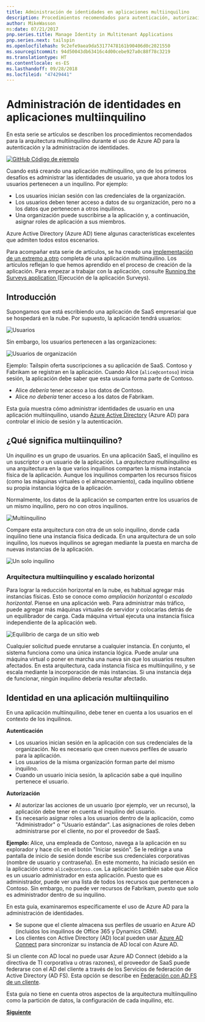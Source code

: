 ```yaml
---
title: Administración de identidades en aplicaciones multiinquilino
description: Procedimientos recomendados para autenticación, autorización y administración de identidades en aplicaciones multiinquilino.
author: MikeWasson
ms:date: 07/21/2017
pnp.series.title: Manage Identity in Multitenant Applications
pnp.series.next: tailspin
ms.openlocfilehash: 9c2efe9aea9da53177478161b90406d0c2021550
ms.sourcegitcommit: 94d50043db63416c4d00cebe927a0c88f78c3219
ms.translationtype: HT
ms.contentlocale: es-ES
ms.lasthandoff: 09/28/2018
ms.locfileid: "47429441"
---
```

# <a name="manage-identity-in-multitenant-applications"></a>Administración de identidades en aplicaciones multiinquilino

En esta serie se artículos se describen los procedimientos recomendados para la arquitectura multiinquilino durante el uso de Azure AD para la autenticación y la administración de identidades.

[![GitHub](../_images/github.png) Código de ejemplo][sample application]

Cuando está creando una aplicación multiinquilino, uno de los primeros desafíos es administrar las identidades de usuario, ya que ahora todos los usuarios pertenecen a un inquilino. Por ejemplo: 

* Los usuarios inician sesión con las credenciales de la organización.
* Los usuarios deben tener acceso a datos de su organización, pero no a los datos que pertenecen a otros inquilinos.
* Una organización puede suscribirse a la aplicación y, a continuación, asignar roles de aplicación a sus miembros.

Azure Active Directory (Azure AD) tiene algunas características excelentes que admiten todos estos escenarios.

Para acompañar esta serie de artículos, se ha creado una [implementación de un extremo a otro][sample application] completa de una aplicación multiinquilino. Los artículos reflejan lo que hemos aprendido en el proceso de creación de la aplicación. Para empezar a trabajar con la aplicación, consulte [Running the Surveys application ][running-the-app] (Ejecución de la aplicación Surveys).

## <a name="introduction"></a>Introducción

Supongamos que está escribiendo una aplicación de SaaS empresarial que se hospedará en la nube. Por supuesto, la aplicación tendrá usuarios:

![Usuarios](./images/users.png)

Sin embargo, los usuarios pertenecen a las organizaciones:

![Usuarios de organización](./images/org-users.png)

Ejemplo: Tailspin oferta suscripciones a su aplicación de SaaS. Contoso y Fabrikam se registran en la aplicación. Cuando Alice (`alice@contoso`) inicia sesión, la aplicación debe saber que esta usuaria forma parte de Contoso.

* Alice *debería* tener acceso a los datos de Contoso.
* Alice *no debería* tener acceso a los datos de Fabrikam.

Esta guía muestra cómo administrar identidades de usuario en una aplicación multiinquilino, usando [Azure Active Directory][AzureAD] (Azure AD) para controlar el inicio de sesión y la autenticación.

## <a name="what-is-multitenancy"></a>¿Qué significa multiinquilino?
Un *inquilino* es un grupo de usuarios. En una aplicación SaaS, el inquilino es un suscriptor o un usuario de la aplicación. La *arquitectura multiinquilino* es una arquitectura en la que varios inquilinos comparten la misma instancia física de la aplicación. Aunque los inquilinos comparten los recursos físicos (como las máquinas virtuales o el almacenamiento), cada inquilino obtiene su propia instancia lógica de la aplicación.

Normalmente, los datos de la aplicación se comparten entre los usuarios de un mismo inquilino, pero no con otros inquilinos.

![Multiinquilino](./images/multitenant.png)

Compare esta arquitectura con otra de un solo inquilino, donde cada inquilino tiene una instancia física dedicada. En una arquitectura de un solo inquilino, los nuevos inquilinos se agregan mediante la puesta en marcha de nuevas instancias de la aplicación.

![Un solo inquilino](./images/single-tenant.png)

### <a name="multitenancy-and-horizontal-scaling"></a>Arquitectura multiinquilino y escalado horizontal
Para lograr la reducción horizontal en la nube, es habitual agregar más instancias físicas. Esto se conoce como *ampliación horizontal* o *escalado horizontal*. Piense en una aplicación web. Para administrar más tráfico, puede agregar más máquinas virtuales de servidor y colocarlas detrás de un equilibrador de carga. Cada máquina virtual ejecuta una instancia física independiente de la aplicación web.

![Equilibrio de carga de un sitio web](./images/load-balancing.png)

Cualquier solicitud puede enrutarse a cualquier instancia. En conjunto, el sistema funciona como una única instancia lógica. Puede anular una máquina virtual o poner en marcha una nueva sin que los usuarios resulten afectados. En esta arquitectura, cada instancia física es multiinquilino, y se escala mediante la incorporación de más instancias. Si una instancia deja de funcionar, ningún inquilino debería resultar afectado.

## <a name="identity-in-a-multitenant-app"></a>Identidad en una aplicación multiinquilino
En una aplicación multiinquilino, debe tener en cuenta a los usuarios en el contexto de los inquilinos.

**Autenticación**

* Los usuarios inician sesión en la aplicación con sus credenciales de la organización. No es necesario que creen nuevos perfiles de usuario para la aplicación.
* Los usuarios de la misma organización forman parte del mismo inquilino.
* Cuando un usuario inicia sesión, la aplicación sabe a qué inquilino pertenece el usuario.

**Autorización**

* Al autorizar las acciones de un usuario (por ejemplo, ver un recurso), la aplicación debe tener en cuenta el inquilino del usuario.
* Es necesario asignar roles a los usuarios dentro de la aplicación, como "Administrador" o "Usuario estándar". Las asignaciones de roles deben administrarse por el cliente, no por el proveedor de SaaS.

**Ejemplo:** Alice, una empleada de Contoso, navega a la aplicación en su explorador y hace clic en el botón "Iniciar sesión". Se le redirige a una pantalla de inicio de sesión donde escribe sus credenciales corporativas (nombre de usuario y contraseña). En este momento, ha iniciado sesión en la aplicación como `alice@contoso.com`. La aplicación también sabe que Alice es un usuario administrador en esta aplicación. Puesto que es administrador, puede ver una lista de todos los recursos que pertenecen a Contoso. Sin embargo, no puede ver recursos de Fabrikam, puesto que solo es administrador dentro de su inquilino.

En esta guía, examinaremos específicamente el uso de Azure AD para la administración de identidades.

* Se supone que el cliente almacena sus perfiles de usuario en Azure AD (incluidos los inquilinos de Office 365 y Dynamics CRM).
* Los clientes con Active Directory (AD) local pueden usar [Azure AD Connect][ADConnect] para sincronizar su instancia de AD local con Azure AD.

Si un cliente con AD local no puede usar Azure AD Connect (debido a la directiva de TI corporativa u otras razones), el proveedor de SaaS puede federarse con el AD del cliente a través de los Servicios de federación de Active Directory (AD FS). Esta opción se describe en [Federación con AD FS de un cliente].

Esta guía no tiene en cuenta otros aspectos de la arquitectura multiinquilino como la partición de datos, la configuración de cada inquilino, etc.

[**Siguiente**][tailpin]



<!-- Links -->
[ADConnect]: /azure/active-directory/hybrid/whatis-hybrid-identity
[AzureAD]: /azure/active-directory

[Federación con AD FS de un cliente]: adfs.md
[tailpin]: tailspin.md

[running-the-app]: ./run-the-app.md
[sample application]: https://github.com/mspnp/multitenant-saas-guidance
